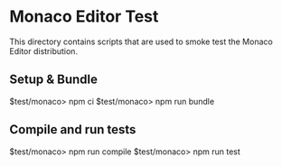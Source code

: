 # Monaco Editor Test

This directory contains scripts that are used to smoke test the Monaco Editor distribution.

## Setup & Bundle

 $test/monaco> npm ci
 $test/monaco> npm run bundle

## Compile and run tests

 $test/monaco> npm run compile
 $test/monaco> npm run test
